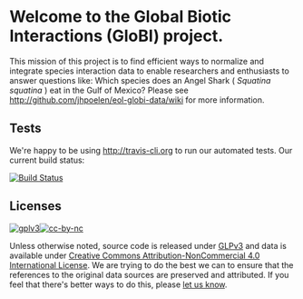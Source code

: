 Welcome to the Global Biotic Interactions (GloBI) project.
======================================

This mission of this project is to find efficient ways to normalize and integrate species interaction data to enable researchers and enthusiasts to answer questions like: Which species does an Angel Shark ( _Squatina squatina_ ) eat in the Gulf of Mexico?
Please see http://github.com/jhpoelen/eol-globi-data/wiki for more information.

## Tests

We're happy to be using http://travis-cli.org to run our automated tests. Our current build status:

[![Build Status](https://travis-ci.org/jhpoelen/eol-globi-data.png)](https://travis-ci.org/jhpoelen/eol-globi-data)

## Licenses
[![gplv3](http://www.gnu.org/graphics/gplv3-88x31.png)](http://www.gnu.org/licenses/gpl.html)[![cc-by-nc](http://i.creativecommons.org/l/by-nc/4.0/88x31.png)](http://creativecommons.org/licenses/by-nc/4.0/)

Unless otherwise noted, source code is released under [GLPv3](http://www.gnu.org/licenses/gpl.html) and data is available under [Creative Commons Attribution-NonCommercial 4.0 International License](http://creativecommons.org/licenses/by-nc/4.0/). We are trying to do the best we can to ensure that the references to the original data sources are preserved and attributed. If you feel that there's better ways to do this, please [let us know](https://github.com/jhpoelen/eol-globi-data/issues/new).
